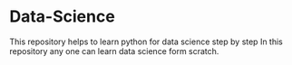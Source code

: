 # Data-Science
This repository helps to learn python for data science step by step
In this repository any one can learn data science form scratch.

